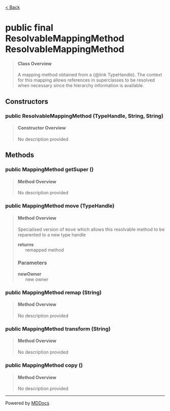 [< Back](../README.md)
# public final ResolvableMappingMethod ResolvableMappingMethod #
>#### Class Overview ####
>A mapping method obtained from a {@link TypeHandle}. The context for this
 mapping allows references in superclasses to be resolved when necessary since
 the hierarchy information is available.
## Constructors ##
### public ResolvableMappingMethod (TypeHandle, String, String) ###
>#### Constructor Overview ####
>No description provided
>
## Methods ##
### public MappingMethod getSuper () ###
>#### Method Overview ####
>No description provided
>
### public MappingMethod move (TypeHandle) ###
>#### Method Overview ####
>Specialised version of <tt>move</tt> which allows this resolvable method
 to be reparented to a new type handle
>
>**returns**<br />
>&nbsp;&nbsp;&nbsp;&nbsp;&nbsp;&nbsp;remapped method
>
>### Parameters ###
>**newOwner**<br />
>&nbsp;&nbsp;&nbsp;&nbsp;&nbsp;&nbsp;new owner
>
### public MappingMethod remap (String) ###
>#### Method Overview ####
>No description provided
>
### public MappingMethod transform (String) ###
>#### Method Overview ####
>No description provided
>
### public MappingMethod copy () ###
>#### Method Overview ####
>No description provided
>

---
Powered by [MDDocs](https://github.com/VRCube/MDDocs)